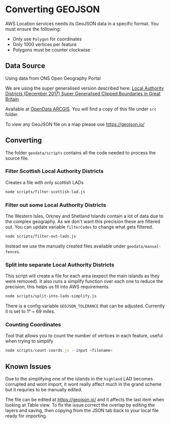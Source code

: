 # Converting GEOJSON

AWS Location services needs its GeoJSON data in a specific format.
You must ensure the following:
* Only use `Polygon` for coordinates
* Only 1000 vertices per feature
* Polygons must be counter clockwise

## Data Source
Using data from ONS Open Geography Portal

We are using the super generalised version described here:
[Local Authority Districts (December 2017) Super Generalised Clipped Boundaries in Great Britain
](https://geoportal.statistics.gov.uk/datasets/local-authority-districts-december-2017-super-generalised-clipped-boundaries-in-great-britain)

Available at [OpenData ARCGIS](https://opendata.arcgis.com/datasets/ae90afc385c04d869bc8cf8890bd1bcd_3.geojson).
You will find a copy of this file under `src` folder.

To view any GeoJSON file on a map please use https://geojson.io/

## Converting 
The folder `geodata/scripts` contains all the code needed to process the source file.

### Filter Scottish Local Authority Districts
Creates a file with only scottish LADs

```bash
node scripts/filter-scottish-lad.js
```

### Filter out some Local Authority Districts
The Western Isles, Orkney and Shetland Islands contain a lot of data due to the complex geography.
As we don't want this precision these are filtered out.
You can update variable `filterCodes` to change what gets filtered.

```bash
node scripts/filter-out-lads.js
```

Instead we use the manually created files available under `geodata/manual-fences`.

### Split into separate Local Authority Districts
This script will create a file for each area (expect the main islands as they were removed).
It also runs a simplify function over each one to reduce the precision, this helps us fit into AWS requirements.

```bash
node scripts/split-into-lads-simplify.js
```

There is a config variable `GEOJSON_TOLERANCE` that can be adjusted. Currently it is set to 1° ~ 69 miles.

### Counting Coordinates
Tool that allows you to count the number of vertices in each feature, useful when trying to simplify

```js
node scripts/count-coords.js --input <filename>
```

## Known Issues
Due to the simplifying one of the islands in the `highland` LAD becomes corrupted and wont import,
it wont really affect much in the grand scheme but it requries to be manually edited.

The file can be edited at https://geojson.io/ and it affects the last item when looking at Table view.
To fix the issue correct the overlap by editing the layers and saving, then copying from the JSON tab back to
your local file ready for importing.
